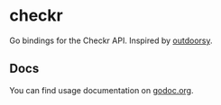 # checkr

Go bindings for the Checkr API. Inspired by [outdoorsy](https://github.com/outdoorsy/checkr).

## Docs
You can find usage documentation on [godoc.org](https://godoc.org/github.com/fieldnation/checkr).
